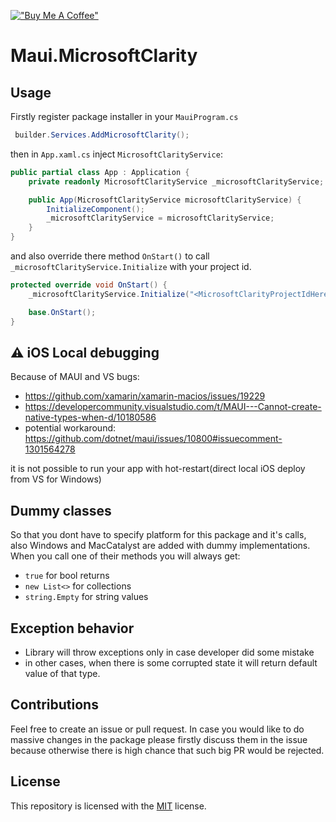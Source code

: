﻿[!["Buy Me A Coffee"](https://www.buymeacoffee.com/assets/img/custom_images/orange_img.png)](https://www.buymeacoffee.com/kebechet)

# Maui.MicrosoftClarity

## Usage
Firstly register package installer in your `MauiProgram.cs`
```csharp
 builder.Services.AddMicrosoftClarity();
```

then in `App.xaml.cs` inject `MicrosoftClarityService`:
```csharp
public partial class App : Application {
    private readonly MicrosoftClarityService _microsoftClarityService;

    public App(MicrosoftClarityService microsoftClarityService) {
        InitializeComponent();
        _microsoftClarityService = microsoftClarityService;
    }
}
```
and also override there method `OnStart()` to call `_microsoftClarityService.Initialize` with your project id.

```csharp
protected override void OnStart() {
    _microsoftClarityService.Initialize("<MicrosoftClarityProjectIdHere>");

    base.OnStart();
}
```

## ⚠️ iOS Local debugging
Because of MAUI and VS bugs:
- https://github.com/xamarin/xamarin-macios/issues/19229
- https://developercommunity.visualstudio.com/t/MAUI---Cannot-create-native-types-when-d/10180586
- potential workaround: https://github.com/dotnet/maui/issues/10800#issuecomment-1301564278

it is not possible to run your app with hot-restart(direct local iOS deploy from VS for Windows)

## Dummy classes

So that you dont have to specify platform for this package and it's calls, also Windows and MacCatalyst are added with dummy implementations. When you call one of their methods you will always get:
- `true` for bool returns
- `new List<>` for collections
- `string.Empty` for string values

## Exception behavior
- Library will throw exceptions only in case developer did some mistake
- in other cases, when there is some corrupted state it will return default value of that type.

## Contributions
Feel free to create an issue or pull request. In case you would like to do massive changes in the package please firstly discuss them in the issue because otherwise there is high chance that such big PR would be rejected.

## License
This repository is licensed with the [MIT](LICENSE.txt) license.
